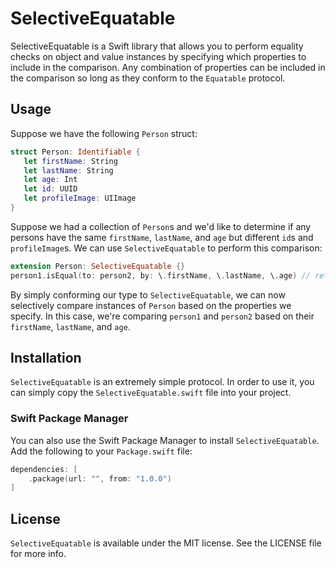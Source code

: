 # SelectiveEquatable

SelectiveEquatable is a Swift library that allows you to perform equality checks on object and value instances by specifying which properties to include in the comparison. Any combination of properties can be included in the comparison so long as they conform to the `Equatable` protocol.

## Usage
Suppose we have the following `Person` struct:

```swift
struct Person: Identifiable {
   let firstName: String
   let lastName: String
   let age: Int
   let id: UUID
   let profileImage: UIImage
}
```

Suppose we had a collection of `Person`s and we'd like to determine if any persons have the same `firstName`, `lastName`, and `age` but different `id`s and `profileImage`s. We can use `SelectiveEquatable` to perform this comparison:

```swift
extension Person: SelectiveEquatable {}
person1.isEqual(to: person2, by: \.firstName, \.lastName, \.age) // returns true or false
```

By simply conforming our type to `SelectiveEquatable`, we can now selectively compare instances of `Person` based on the properties we specify. In this case, we're comparing `person1` and `person2` based on their `firstName`, `lastName`, and `age`.

## Installation
`SelectiveEquatable` is an extremely simple protocol. In order to use it, you can simply copy the `SelectiveEquatable.swift` file into your project.

### Swift Package Manager
You can also use the Swift Package Manager to install `SelectiveEquatable`. Add the following to your `Package.swift` file:

```swift
dependencies: [
    .package(url: "", from: "1.0.0")
]
```

## License
`SelectiveEquatable` is available under the MIT license. See the LICENSE file for more info.
